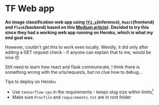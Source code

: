 # TF Web app 

**An image classification web app using [`TF2.x`](https://www.tensorflow.org/)(inference), `React`(frontend) and `Flask`(backend) based on this [Medium article](https://medium.com/sopra-steria-norge/build-a-simple-image-classification-app-using-react-keras-and-flask-7b9075e3b6f5)). Decided to try this since they had a working web app running on Heroku, which is what my end goal was.**



However, couldn't get this to work even locally. Weirdly, it did only after adding a GET request check - if anyone can explain that to me, would be nice :sweat:



Still need to learn how react and flask communicate, I think there is something wrong with the urls/requests, but no clue how to debug...

Tips to deploy on Heroku
- Use `tensorflow-cpu` in the requirements - keeps slug size within limits[<sup>1</sup>][1]
- Make sure `Procfile` and `requirements.txt` are in root folder

[1]: https://stackoverflow.com/questions/61062303/deploy-python-app-to-heroku-slug-size-too-large